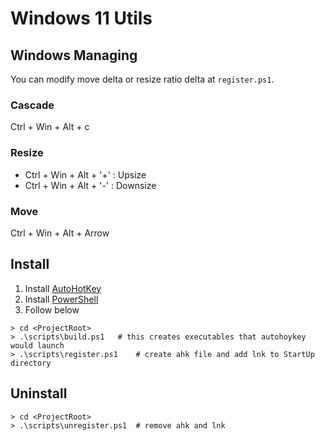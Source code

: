 # Windows 11 Utils

## Windows Managing
You can modify move delta or resize ratio delta at `register.ps1`.

### Cascade
Ctrl + Win + Alt + c

### Resize
- Ctrl + Win + Alt + '+' : Upsize
- Ctrl + Win + Alt + '-' : Downsize

### Move
Ctrl + Win + Alt + Arrow

## Install
1. Install [AutoHotKey](https://www.autohotkey.com/)
2. Install [PowerShell](https://github.com/PowerShell/PowerShell/releases)
3. Follow below

```pwsh
> cd <ProjectRoot>
> .\scripts\build.ps1   # this creates executables that autohoykey would launch
> .\scripts\register.ps1    # create ahk file and add lnk to StartUp directory
```

## Uninstall
```pwsh
> cd <ProjectRoot>
> .\scripts\unregister.ps1  # remove ahk and lnk
```